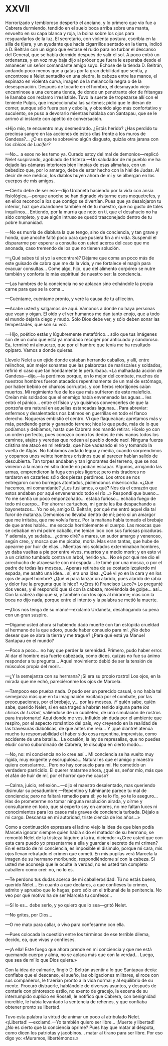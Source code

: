 # XXVII

Horrorizado y tembloroso despertó el anciano, y lo primero que vio fue
a Cabrera durmiendo, tendido en el suelo boca arriba sobre una manta, envuelto
en su capa blanca y roja, la boina sobre los ojos para resguardarlos de la luz.
El secretario, con violenta postura, escribía en la silla de tijera, y un
ayudante que hacía cigarrillos sentado en la tierra, indicó a D. Beltrán con un
signo  que evitase el ruido para no turbar el descanso del General, que se
había dormido después de salir el sol. A poco entró un ordenanza, y en voz muy
baja dijo al prócer que fuera le esperaba desde el amanecer un señor comandante
amigo suyo. Echose de la tienda D. Beltrán, andando poco menos que a gatas por
la gran debilidad que sentía, y encontrose a Nelet sentadito en una piedra, la
cabeza entre las manos, el espinazo en violenta curva, imagen de la melancolía
negra o de la desesperación. Después de tocarle en el hombro, el desmayado
viejo encaminose a una cercana tienda, de donde un penetrante olor de fritangas
le llamaba con reclamo irresistible. Tuvo la suerte de tropezarse allí con el
teniente Pulpis, que inspeccionaba las sartenes; pidió que le dieran de comer,
aunque sólo fuera pan y cebolla, y obtenido algo más confortativo y suculento,
se puso a devorarlo mientras hablaba con Santapau, que se le arrimó al instante
con apetito de conversación.

«Hijo mío, te encuentro muy desmedrado. ¿Estás herido? ¿Has perdido tu preciosa
sangre en las acciones de estos días frente a los muros de Gandesa?... ¿O es
que te sobrevino algún disgusto, quizás otra jarana con los *chicos de
Lucifer?*

—No... a esos no les temo ya. Curado estoy del mal de demonios—replicó Nelet
suspirando, agobiado de tristeza.—Un saludador de mi pueblo me ha dejado las
cámaras interiores bien limpias de esas alimañas, con  un bebedizo que, por lo
amargo, debe de estar hecho con la hiel de Judas. Al decir de ese médico, los
diablos huyen ahora de mí y se albergan en los cuerpos de mis amigos.

—Cierto debe de ser eso—dijo Urdaneta haciendo por la vida con ansia
fisiológica,—porque anoche se han dignado visitarme esos mequetrefes, y en
ellos reconocí a los que contigo se divertían. Pues que ya desalojaron tu
interior, haz que abandonen también el de tu maestro, que no gusto de tales
inquilinos... Entiendo, por la murria que noto en ti, que el desahucio no ha
sido completo, y que algún intruso se quedó trasconejado dentro de tu pobre
humanidad.

—No es murria de diablura la que tengo, sino de conciencia, y tan grave
y honda, que anoche faltó poco para que pusiera fin a mi vida. Suspendí el
dispararme por esperar a consulta con usted acerca del caso que me anonada,
caso tremendo de los que no tienen solución.

—¿Qué sabes tú si yo la encontraré? Déjame que coma un poco más de este guisado
de cabra que me da la vida, y me fortalece el magín para evacuar consultas...
Come algo, hijo, que del alimento corpóreo se nutre también y conforta lo más
espiritual de nuestro ser: la conciencia.

—Las hambres de la conciencia no se aplacan sino echándole la propia carne para
que se la coma...

—Cuéntame, cuéntame pronto, y veré la causa de tu aflicción.

—Acabe usted y salgamos de aquí. Vámonos a donde no haya personas que vean
y oigan. El oído y el ver humanos me dan tanto enojo, que a todo el mundo
dejaría ciego y mudo. Sólo Dios debe ver, y sólo deben sonar las tempestades,
que son su voz.

—Hijo, poético estás y lúgubremente metafórico... sólo que tus imágenes son de
un cuño que está ya mandado recoger por anticuado y candoroso. Ea, terminé mi
almuerzo, que por el hambre que tenía me ha resultado opíparo. Vamos a donde
quieras.

Llevole Nelet a un ejido donde estaban herrando caballos, y allí, entre
relinchos, aún mejor sonantes que las palabrotas de mariscales y soldados,
refirió el caso que tan hondamente le perturbaba. «La malhadada acción de
Gandesa—dijo,—la perdimos porque, en lo mejor del combate, muchos de nuestros
hombres fueron atacados repentinamente de un mal de estómago, por haber bebido
en charcos corruptos, y con fieros retortijones caían muertos. Mi regimiento
fue de los que más sufrieron de este maleficio. Creían mis soldados que el
enemigo había envenenado las aguas... les entró el pánico... entre el físico
y yo quisimos convencerles de que la ponzoña era natural en aquellas estancadas
lagunas... Para abreviar: enfermos y desalentados nos batimos en guerrillas en
todo el flanco derecho. Nogueras embistió el centro. Vi que flaqueaban;
apretamos más y más, perdiendo gente y ganando terreno; hice lo que pude, más
de  lo que podíamos y debíamos, hasta que Cabrera nos mandó retirar. Hícelo yo
con un orden perfecto, pues conozco como los dedos de mis manos todos los
caminos, atajos y veredas que rodean al pueblo donde nací. Ninguna fuerza
cristina me atacó en mi retirada, que hice vadeando el río y tomando la vuelta
de Algás. No habíamos andado legua y media, cuando sorprendimos y copamos unos
veinte hombres cristinos que al parecer habían salido de descubierta. Tan
torpes andaban y tan ignorantes del terreno, que se nos vinieron a la mano en
sitio donde no podían escapar. Algunos, arrojando las armas, emprendieron la
fuga con pies ligeros; pero mis tiradores no tardaron en cazarles: sólo dos
piezas perdimos. Los otros se nos entregaron como borregos atontados,
pidiéndonos misericordia. «¿Qué hacemos, mi comandante? ¿Les fusilamos, o qué?
Nos da el corazón que estos andaban por aquí envenenando todo el río...»
Respondí que bueno... Yo me sentía un poco emponzoñado... estaba furioso...
echaba fuego de todo mi cuerpo... Por ahorrar cartuchos, mi gente les iba
despachando a bayonetazos... Yo no sé, amigo D. Beltrán, por qué me entró aquel
día tal furor de matanza. Demonios no llevaba dentro de mí; pero sí un amargor
que me irritaba, que me volvía feroz. Por la mañana había tomado el brebaje de
que antes hablé... me escocía horriblemente el cuerpo. Las moscas que se
cebaban en mi pobre caballo, me tenían loco con sus furiosas picaduras.
Y además, yo sudaba... ¿cómo diré? a mares, un sudor amargo y venenoso, según
creo, y mosca que me picaba, moría. Mas eran tantas, que hube de apearme por
huir de ellas... Mientras mis soldados exterminaban hombres, yo daba vueltas
a pie por entre vivos, muertos y a medio morir; y en esto vi a un cristino
tumbado contra un árbol, herido ya... No sé por qué me dio el arrechucho de
atravesarle con mi espada... le tomé por una mosca, o por el padre de todas las
moscas... Apenas retiraba de su costado izquierdo mi espada, me asaltó una
idea... sí, era una idea. ¿Qué vi yo en la cara y en los ojos de aquel hombre?
¿Qué vi para lanzar un alarido, pues alarido de rabia y dolor fue la pregunta
que le hice? «¿Eres tú Francisco Luco?» Lo pregunté dos veces, y él respondió
que sí con la cabeza, moviéndola de golpe... así... Con la cabeza dijo que sí,
y también con los ojos al mirarme; mas con la boca no dijo nada, porque entre
el intento y la palabra se metió la muerte.

—¡Dios nos tenga de su mano!—exclamó Urdaneta, desahogando su pena con un gran
suspiro.

—Dígame usted ahora si habiendo dado muerte con tan estúpida crueldad al
hermano de la que adoro, puede haber consuelo para mí. ¿No debo desear que se
abra la tierra y me trague? ¿Para qué está ya Manuel Santapau en el mundo?

—Poco a poco... no hay que perder la serenidad. Primero, pudo haber error. Al
dar el  hombre esa fuerte cabezada, como dices, quizás no fue su ánimo
responder a tu pregunta... Aquel movimiento debió de ser la tensión de músculos
propia del morir...

—¿Y la semejanza con su hermana? ¡Si era su propio rostro! Los ojos, en la
mirada que me echó, pareciéronme los ojos de Marcela.

—Tampoco eso prueba nada. O pudo ser un parecido casual, o no había tal
semejanza más que en tu imaginación excitada por el combate, por las
preocupaciones, por el brebaje, y... por las moscas. ¡Y quién sabe, quién sabe,
querido Nelet, si en esa tragedia habrán tenido alguna parte *los chicos de
Luzbel*, valiéndose de un cubileteo, de una simulación de rostros para
trastornarte! Aquí donde me ves, influido sin duda por el ambiente que respiro,
por el aspecto romántico del país, voy creyendo en la realidad de las
travesuras diabólicas, de que antes me reía... Y ¡qué diantre! atenúa mucho tu
responsabilidad el haber sido cosa repentina, imprevista, como accidente de una
batalla... La ocasión, la ley de represalias, que no puedes eludir como
subordinado de Cabrera, te disculpa en cierto modo...

—No, no: mi conciencia no lo cree así... Mi conciencia se ha vuelto muy rígida,
muy exigente y escrupulosa... Natural es que el amigo y maestro quiera
consolarme... Pero no hay consuelo para mí. He cometido un verdadero
parricidio. El querer matarme ahora, ¿qué es, señor mío, más que el afán de
huir de mí, por el horror que me causo?

—Calma, juicio, reflexión...—dijo el maestro desalentado, mas queriendo
disimular su pesadumbre.—Repentino y fulminante parece tu mal de conciencia;
pero no faltará remedio para él: yo te lo fío, yo te lo aseguro... Has de
prometerme no tomar ninguna resolución airada, y oírme y consultarme en todo,
que si experto soy en amores, no me faltan luces ni conocimientos para los
casos más graves de conciencia turbada. Déjalo a mi cargo. Descansa en mi
autoridad, triste ciencia de los años...»

Como a continuación expresara el ladino viejo la idea de que bien podía Marcela
ignorar siempre quién había sido el matador de su hermano, se remontó Nelet de
la tristeza lúgubre a la ira, diciendo: «¿Cree usted que con esta cara puedo yo
presentarme a ella y guardar el secreto de mi crimen? En el estado de mi
conciencia, es imposible el disimulo, porque mi cara, mis ojos llevan retratado
el crimen que cometí. En mis pupilas verá Marcela la imagen de su hermano
moribundo, respondiéndome sí con la cabeza. Si usted me aconseja que le oculte
la verdad, no es usted tan completo caballero como creí: no, no lo es.

—Te perdono tus dudas acerca de mi caballerosidad. Tú no estás bueno, querido
Nelet... En cuanto a que declares, a que confieses tu crimen, admito y apruebo
que lo hagas; pero sólo en el tribunal de la penitencia. No veo por qué motivo
ha de ser Marcela tu confesor...

—Sí lo es... debe serlo, y yo quiero que lo sea—gritó Nelet.

—No grites, por Dios...

—O me mato para callar, o vivo para confesarme con ella.

—Pues colocada la cuestión entre los términos de ese terrible dilema, decido,
ea, que vivas y confieses.

—¡A ella! Este fuego que ahora prende en mi conciencia y que me está quemando
cuerpo y alma, no se aplaca más que con la verdad... Luego, que sea de mí lo
que Dios quiera.»

Con la idea de calmarle, fingió D. Beltrán asentir a lo que Santapau decía:
confiaba que el descanso, el sueño, las obligaciones militares, el roce con sus
compañeros, le traerían pronto a la vida normal y al equilibrio de su mente.
Procuró distraerle, hablándole de diversos asuntos, y después de contarle con
pintoresco estilo, no exento de gracejo, la escena de su interrumpido suplicio
en Rossell, le notificó que Cabrera, con benignidad increíble, le había
levantado la sentencia de rehenes, y que confiaba obtener pronto su libertad.

Tuvo esta palabra la virtud de animar un poco al atribulado Nelet. «¡Libertad!
—exclamó.—Yo también quiero ser libre... ¡Muerte y libertad! ¿No es cierto que
la conciencia oprime? Pues hay que matar al déspota, como dicen los patriotas
y jacobinos... matar al tirano para ser libre. Por eso digo yo: «Muramos,
libertémonos.»
